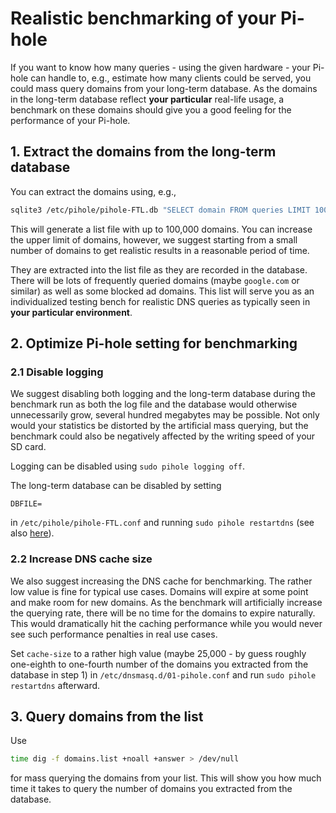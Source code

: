 # Realistic benchmarking of your Pi-hole

If you want to know how many queries - using the given hardware - your Pi-hole can handle to, e.g., estimate how many clients could be served, you could mass query domains from your long-term database.
As the domains in the long-term database reflect **your particular** real-life usage, a benchmark on these domains should give you a good feeling for the performance of your Pi-hole.

## 1. Extract the domains from the long-term database

You can extract the domains using, e.g.,

```bash
sqlite3 /etc/pihole/pihole-FTL.db "SELECT domain FROM queries LIMIT 100000;" > domains.list
```

This will generate a list file with up to 100,000 domains. You can increase the upper limit of domains, however, we suggest starting from a small number of domains to get realistic results in a reasonable period of time.

They are extracted into the list file as they are recorded in the database. There will be lots of frequently queried domains (maybe `google.com` or similar) as well as some blocked ad domains. This list will serve you as an individualized testing bench for realistic DNS queries as typically seen in **your particular environment**.

## 2. Optimize Pi-hole setting for benchmarking

### 2.1 Disable logging

We suggest disabling both logging and the long-term database during the benchmark run as both the log file and the database would otherwise unnecessarily grow, several hundred megabytes may be possible. Not only would your statistics be distorted by the artificial mass querying, but the benchmark could also be negatively affected by the writing speed of your SD card.

Logging can be disabled using `sudo pihole logging off`.

The long-term database can be disabled by setting

```
DBFILE=
```

in `/etc/pihole/pihole-FTL.conf` and running `sudo pihole restartdns` (see also [here](/ftldns/configfile/#dbfile)).

### 2.2 Increase DNS cache size

We also suggest increasing the DNS cache for benchmarking. The rather low value is fine for typical use cases. Domains will expire at some point and make room for new domains. As the benchmark will artificially increase the querying rate, there will be no time for the domains to expire naturally. This would dramatically hit the caching performance while you would never see such performance penalties in real use cases.

Set `cache-size` to a rather high value (maybe 25,000 - by guess roughly one-eighth to one-fourth number of the domains you extracted from the database in step 1) in `/etc/dnsmasq.d/01-pihole.conf` and run `sudo pihole restartdns` afterward.

## 3. Query domains from the list

Use

```bash
time dig -f domains.list +noall +answer > /dev/null
```

for mass querying the domains from your list. This will show you how much time it takes to query the number of domains you extracted from the database.
